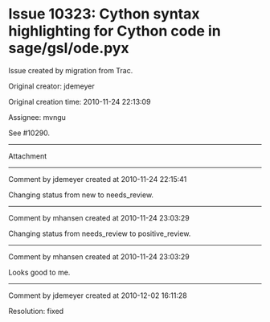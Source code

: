 # Issue 10323: Cython syntax highlighting for Cython code in sage/gsl/ode.pyx

Issue created by migration from Trac.

Original creator: jdemeyer

Original creation time: 2010-11-24 22:13:09

Assignee: mvngu

See #10290.


---

Attachment


---

Comment by jdemeyer created at 2010-11-24 22:15:41

Changing status from new to needs_review.


---

Comment by mhansen created at 2010-11-24 23:03:29

Changing status from needs_review to positive_review.


---

Comment by mhansen created at 2010-11-24 23:03:29

Looks good to me.


---

Comment by jdemeyer created at 2010-12-02 16:11:28

Resolution: fixed
